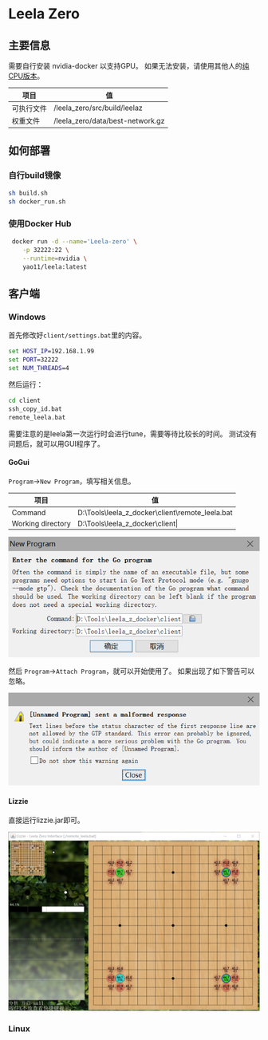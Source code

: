 # Leela Zero

## 主要信息

需要自行安装 nvidia-docker 以支持GPU。
如果无法安装，请使用其他人的[纯CPU版本](https://gitlab.com/whendrik/leelazerodocker/blob/master/README.md)。

| 项目 |  值       |
| ------ | ------ |
| 可执行文件 | /leela_zero/src/build/leelaz |
| 权重文件   | /leela_zero/data/best-network.gz|

## 如何部署

### 自行build镜像

```bash
sh build.sh
sh docker_run.sh
```

### 使用Docker Hub

```bash
 docker run -d --name='Leela-zero' \
    -p 32222:22 \
    --runtime=nvidia \
    yao11/leela:latest
```

## 客户端

### Windows

首先修改好`client/settings.bat`里的内容。

``` bat
set HOST_IP=192.168.1.99
set PORT=32222
set NUM_THREADS=4
```

然后运行：

``` bat
cd client
ssh_copy_id.bat
remote_leela.bat
```

需要注意的是leela第一次运行时会进行tune，需要等待比较长的时间。
测试没有问题后，就可以用GUI程序了。

#### GoGui

`Program`->`New Program`，填写相关信息。

| 项目 |  值       |
| ------ | ------ |
| Command | D:\Tools\leela_z_docker\client\remote_leela.bat |
| Working directory | D:\Tools\leela_z_docker\client\|

![设置](./images/gogui_settings.png)

然后 `Program`->`Attach Program`，就可以开始使用了。
如果出现了如下警告可以忽略。

![警告](./images/warning.png)

#### Lizzie

直接运行lizzie.jar即可。

![lizzie](./images/lizzie.png)


### Linux


